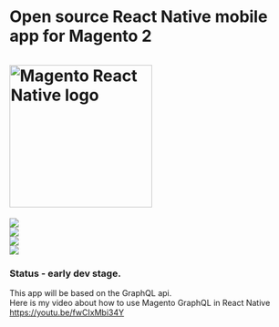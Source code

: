 <h1>
  Open source React Native mobile app for Magento 2
  <br>
  <br>

  <div style="border-radius: 30px;overflow: 'hidden'"><img src="https://github.com/troublediehard/magento-react-native-2/blob/master/ios/MagentoReactNative2/Images.xcassets/Splash.imageset/mrn-bold.png" alt="Magento React Native logo" width="250"/></div>
</h1>

<div>
  <a align="center" href="https://github.com/dimaportenko?tab=followers">
    <img src="https://img.shields.io/github/followers/dimaportenko?label=Follow%20%40dimaportenko&style=social" />
  </a>
  <br/>
  <a align="center" href="https://twitter.com/dimaportenko">
    <img src="https://img.shields.io/twitter/follow/dimaportenko?label=Follow%20%40dimaportenko&style=social" />
  </a>
  <br/>
  <a align="center" href="https://www.youtube.com/channel/UCReKeeIMZywvQoaZPZKzQbQ">
    <img src="https://img.shields.io/youtube/channel/subscribers/UCReKeeIMZywvQoaZPZKzQbQ" />
  </a>
  <br/>
  <a align="center" href="https://www.youtube.com/channel/UCReKeeIMZywvQoaZPZKzQbQ">
    <img src="https://img.shields.io/youtube/channel/views/UCReKeeIMZywvQoaZPZKzQbQ" />
  </a>
</div>

### Status - early dev stage. 

This app will be based on the GraphQL api.     
Here is my video about how to use Magento GraphQL in React Native https://youtu.be/fwCIxMbi34Y
